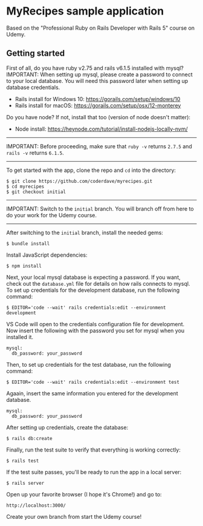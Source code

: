 # MyRecipes sample application

Based on the "Professional Ruby on Rails Developer with Rails 5" course on Udemy.

## Getting started

First of all, do you have ruby v2.75 and rails v6.1.5 installed with mysql?
IMPORTANT: When setting up mysql, please create a password to connect to your local database. You will need this password later when setting up database credentials.

- Rails install for Windows 10: https://gorails.com/setup/windows/10
- Rails install for macOS: https://gorails.com/setup/osx/12-monterey

Do you have node? If not, install that too (version of node doesn't matter):

- Node install: https://heynode.com/tutorial/install-nodejs-locally-nvm/

---

IMPORTANT: Before proceeding, make sure that `ruby -v` returns `2.7.5` and `rails -v` returns `6.1.5`.

---

To get started with the app, clone the repo and `cd` into the directory:

```
$ git clone https://github.com/coderdave/myrecipes.git
$ cd myrecipes
$ git checkout initial
```

---

IMPORTANT: Switch to the `initial` branch. You will branch off from here to do your work for the Udemy course.

---

After switching to the `initial` branch, install the needed gems:

```
$ bundle install
```

Install JavaScript dependencies:

```
$ npm install
```

Next, your local mysql database is expecting a password. If you want, check out the `database.yml` file for details on how rails connects to mysql. To set up credentials for the development database, run the following command:

```
$ EDITOR='code --wait' rails credentials:edit --environment development
```

VS Code will open to the credentials configuration file for development. Now insert the following with the password you set for mysql when you installed it.

```
mysql:
  db_password: your_password
```

Then, to set up credentials for the test database, run the following command:

```
$ EDITOR='code --wait' rails credentials:edit --environment test
```

Agaain, insert the same information you entered for the development database.

```
mysql:
  db_password: your_password
```

After setting up credentials, create the database:

```
$ rails db:create
```

Finally, run the test suite to verify that everything is working correctly:

```
$ rails test
```

If the test suite passes, you'll be ready to run the app in a local server:

```
$ rails server
```

Open up your favorite browser (I hope it's Chrome!) and go to:

```
http://localhost:3000/
```

Create your own branch from start the Udemy course!
